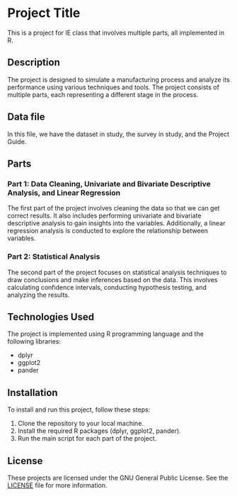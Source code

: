 # Project Title

This is a project for IE class that involves multiple parts, all implemented in R.

## Description

The project is designed to simulate a manufacturing process and analyze its performance using various techniques and tools. The project consists of multiple parts, each representing a different stage in the process.

## Data file

In this file, we have the dataset in study, the survey in study, and the Project Guide.

## Parts

### Part 1: Data Cleaning, Univariate and Bivariate Descriptive Analysis, and Linear Regression

The first part of the project involves cleaning the data so that we can get correct results. It also includes performing univariate and bivariate descriptive analysis to gain insights into the variables. Additionally, a linear regression analysis is conducted to explore the relationship between variables.

### Part 2: Statistical Analysis

The second part of the project focuses on statistical analysis techniques to draw conclusions and make inferences based on the data. This involves calculating confidence intervals, conducting hypothesis testing, and analyzing the results.

## Technologies Used

The project is implemented using R programming language and the following libraries:

- dplyr
- ggplot2
- pander

## Installation

To install and run this project, follow these steps:

1. Clone the repository to your local machine.
2. Install the required R packages (dplyr, ggplot2, pander).
3. Run the main script for each part of the project.

## License

These projects are licensed under the GNU General Public License. See the [LICENSE](LICENSE) file for more information.

